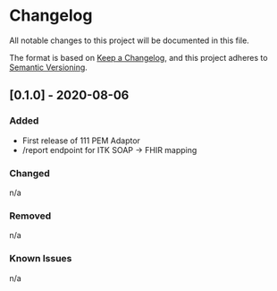 # Changelog
All notable changes to this project will be documented in this file.

The format is based on [Keep a Changelog](https://keepachangelog.com/en/1.0.0/),
and this project adheres to [Semantic Versioning](https://semver.org/spec/v2.0.0.html).

## [0.1.0] - 2020-08-06
### Added
- First release of 111 PEM Adaptor
- /report endpoint for ITK SOAP -> FHIR mapping

### Changed
n/a

### Removed
n/a

### Known Issues
n/a